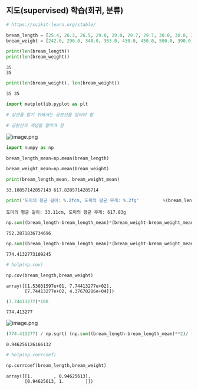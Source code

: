 ## 지도(supervised) 학습(회귀, 분류)


```python
# https://scikit-learn.org/stable/
```


```python
bream_length = [25.4, 26.3, 26.5, 29.0, 29.0, 29.7, 29.7, 30.0, 30.0, 30.7, 31.0, 31.0, 31.5, 32.0, 32.0, 32.0, 33.0, 33.0, 33.5, 33.5, 34.0, 34.0, 34.5, 35.0, 35.0, 35.0, 35.0, 36.0, 36.0, 37.0, 38.5, 38.5, 39.5, 41.0, 41.0]
bream_weight = [242.0, 290.0, 340.0, 363.0, 430.0, 450.0, 500.0, 390.0, 450.0, 500.0, 475.0, 500.0, 500.0, 340.0, 600.0, 600.0, 700.0, 700.0, 610.0, 650.0, 575.0, 685.0, 620.0, 680.0, 700.0, 725.0, 720.0, 714.0, 850.0, 1000.0, 920.0, 955.0, 925.0, 975.0, 950.0]
```


```python
print(len(bream_length))
print(len(bream_weight))
```

    35
    35
    


```python
print(len(bream_weight), len(bream_weight))
```

    35 35
    


```python
import matplotlib.pyplot as plt
```


```python
# 상관을 알기 위해서는 공분산을 알아야 함
```


```python
# 공분산의 개념을 알아야 함
```

![image.png](attachment:image.png)


```python
import numpy as np
```


```python
bream_length_mean=np.mean(bream_length)
```


```python
bream_weight_mean=np.mean(bream_weight)
```


```python
print(bream_length_mean, bream_weight_mean)
```

    33.10857142857143 617.8285714285714
    


```python
print('도미의 평균 길이: %.2fcm, 도미의 평균 무게: %.2fg'         %(bream_length_mean, bream_weight_mean))
```

    도미의 평균 길이: 33.11cm, 도미의 평균 무게: 617.83g
    


```python
np.sum((bream_length-bream_length_mean)*(bream_weight-bream_weight_mean)) / len(bream_weight)
```




    752.2871836734696




```python
np.sum((bream_length-bream_length_mean)*(bream_weight-bream_weight_mean)) / (len(bream_weight)-1)
```




    774.4132773109245




```python
# help(np.cov)
```


```python
np.cov(bream_length,bream_weight)
```




    array([[1.53031597e+01, 7.74413277e+02],
           [7.74413277e+02, 4.37670286e+04]])




```python
(7.74413277)*100
```




    774.413277



![image.png](attachment:image.png)


```python
(774.413277) / np.sqrt( (np.sum((bream_length-bream_length_mean)**2)/ (34))   * (np.sum((bream_weight-bream_weight_mean)**2)/ (34))  )
```




    0.946256126166132




```python
# help(np.corrcoef)
```


```python
np.corrcoef(bream_length,bream_weight)
```




    array([[1.        , 0.94625613],
           [0.94625613, 1.        ]])




```python

```
